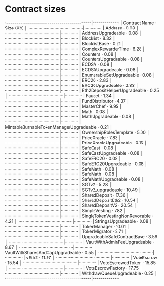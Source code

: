 # Contract sizes 

 ·-------------------------------------------|-------------·
 |  Contract Name                            ·  Size (Kb)  │
 ············································|··············
 |  Address                                  ·       0.08  │
 ············································|··············
 |  AddressUpgradeable                       ·       0.08  │
 ············································|··············
 |  Blocklist                                ·       8.32  │
 ············································|··············
 |  BlocklistBase                            ·       0.21  │
 ············································|··············
 |  ComplexRewarderTime                      ·       6.28  │
 ············································|··············
 |  Counters                                 ·       0.08  │
 ············································|··············
 |  CountersUpgradeable                      ·       0.08  │
 ············································|··············
 |  ECDSA                                    ·       0.08  │
 ············································|··············
 |  ECDSAUpgradeable                         ·       0.08  │
 ············································|··············
 |  EnumerableSetUpgradeable                 ·       0.08  │
 ············································|··············
 |  ERC20                                    ·       2.83  │
 ············································|··············
 |  ERC20Upgradeable                         ·       2.83  │
 ············································|··············
 |  Eth2DepositHelperUpgradeable             ·       0.25  │
 ············································|··············
 |  Faucet                                   ·       1.34  │
 ············································|··············
 |  FundDistributor                          ·       4.37  │
 ············································|··············
 |  MasterChef                               ·       9.95  │
 ············································|··············
 |  Math                                     ·       0.08  │
 ············································|··············
 |  MathUpgradeable                          ·       0.08  │
 ············································|··············
 |  MintableBurnableTokenManagerUpgradeable  ·       0.21  │
 ············································|··············
 |  OwnershipRolesTemplate                   ·       5.00  │
 ············································|··············
 |  PriceOracle                              ·       7.83  │
 ············································|··············
 |  PriceOracleUpgradeable                   ·       0.16  │
 ············································|··············
 |  SafeCast                                 ·       0.08  │
 ············································|··············
 |  SafeCastUpgradeable                      ·       0.08  │
 ············································|··············
 |  SafeERC20                                ·       0.08  │
 ············································|··············
 |  SafeERC20Upgradeable                     ·       0.08  │
 ············································|··············
 |  SafeMath                                 ·       0.08  │
 ············································|··············
 |  SafeMath                                 ·       0.08  │
 ············································|··············
 |  SafeMathUpgradeable                      ·       0.08  │
 ············································|··············
 |  SGTv2                                    ·       5.28  │
 ············································|··············
 |  SGTv2_upgradeable                        ·      10.49  │
 ············································|··············
 |  SharedDeposit                            ·      17.36  │
 ············································|··············
 |  SharedDepositEth2                        ·      18.54  │
 ············································|··············
 |  SharedDepositV2                          ·      20.54  │
 ············································|··············
 |  SimpleVesting                            ·       7.82  │
 ············································|··············
 |  SingleTokenVestingNonRevocable           ·       4.21  │
 ············································|··············
 |  StringsUpgradeable                       ·       0.08  │
 ············································|··············
 |  TokenManager                             ·      10.01  │
 ············································|··············
 |  TokenMigrator                            ·       2.71  │
 ············································|··············
 |  UpgradeableSafeContractBase              ·       3.59  │
 ············································|··············
 |  VaultWithAdminFeeUpgradeable             ·       8.67  │
 ············································|··············
 |  VaultWithSharesAndCapUpgradeable         ·       0.55  │
 ············································|··············
 |  vEth2                                    ·      11.97  │
 ············································|··············
 |  VoteEscrow                               ·      15.54  │
 ············································|··············
 |  VoteEscrowedToken                        ·      15.85  │
 ············································|··············
 |  VoteEscrowFactory                        ·      17.75  │
 ············································|··············
 |  WithdrawQueueUpgradeable                 ·       0.25  │
 ·-------------------------------------------|-------------·
 